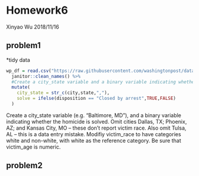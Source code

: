 Homework6
================
Xinyao Wu
2018/11/16

problem1
--------

\*tidy data

``` r
wp_df = read.csv("https://raw.githubusercontent.com/washingtonpost/data-homicides/master/homicide-data.csv") %>% 
  janitor::clean_names() %>% 
  #Create a city_state variable and a binary variable indicating whether the homicide is solved.
  mutate(
    city_state = str_c(city,state,","), 
    solve = ifelse(disposition == "Closed by arrest",TRUE,FALSE)
  )
```

Create a city\_state variable (e.g. “Baltimore, MD”), and a binary variable indicating whether the homicide is solved. Omit cities Dallas, TX; Phoenix, AZ; and Kansas City, MO – these don’t report victim race. Also omit Tulsa, AL – this is a data entry mistake. Modifiy victim\_race to have categories white and non-white, with white as the reference category. Be sure that victim\_age is numeric.

problem2
--------
